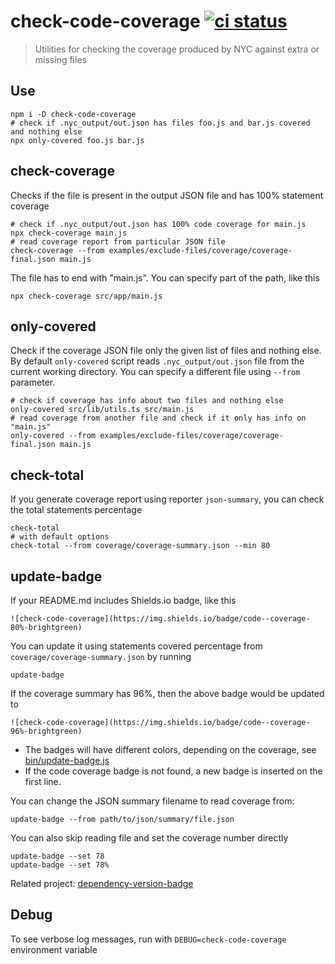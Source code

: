 # check-code-coverage [![ci status][ci image]][ci url]
> Utilities for checking the coverage produced by NYC against extra or missing files

## Use

```shell
npm i -D check-code-coverage
# check if .nyc_output/out.json has files foo.js and bar.js covered and nothing else
npx only-covered foo.js bar.js
```

## check-coverage

Checks if the file is present in the output JSON file and has 100% statement coverage

```shell
# check if .nyc_output/out.json has 100% code coverage for main.js
npx check-coverage main.js
# read coverage report from particular JSON file
check-coverage --from examples/exclude-files/coverage/coverage-final.json main.js
```

The file has to end with "main.js". You can specify part of the path, like this

```shell
npx check-coverage src/app/main.js
```

## only-covered

Check if the coverage JSON file only the given list of files and nothing else. By default `only-covered` script reads `.nyc_output/out.json` file from the current working directory. You can specify a different file using `--from` parameter.

```shell
# check if coverage has info about two files and nothing else
only-covered src/lib/utils.ts src/main.js
# read coverage from another file and check if it only has info on "main.js"
only-covered --from examples/exclude-files/coverage/coverage-final.json main.js
```

## check-total

If you generate coverage report using reporter `json-summary`, you can check the total statements percentage

```shell
check-total
# with default options
check-total --from coverage/coverage-summary.json --min 80
```

## update-badge

If your README.md includes Shields.io badge, like this

    ![check-code-coverage](https://img.shields.io/badge/code--coverage-80%-brightgreen)

You can update it using statements covered percentage from `coverage/coverage-summary.json` by running

```shell
update-badge
```

If the coverage summary has 96%, then the above badge would be updated to

    ![check-code-coverage](https://img.shields.io/badge/code--coverage-96%-brightgreen)

- The badges will have different colors, depending on the coverage, see [bin/update-badge.js](bin/update-badge.js)
- If the code coverage badge is not found, a new badge is inserted on the first line.

You can change the JSON summary filename to read coverage from:

```shell
update-badge --from path/to/json/summary/file.json
```

You can also skip reading file and set the coverage number directly

```shell
update-badge --set 78
update-badge --set 78%
```

Related project: [dependency-version-badge](https://github.com/bahmutov/dependency-version-badge)

## Debug

To see verbose log messages, run with `DEBUG=check-code-coverage` environment variable

[ci image]: https://github.com/bahmutov/check-code-coverage/workflows/ci/badge.svg?branch=master
[ci url]: https://github.com/bahmutov/check-code-coverage/actions
